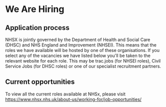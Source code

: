 # We Are Hiring

## Application process
NHSX is jointly governed by the Department of Health and Social Care (DHSC) and NHS England and Improvement (NHSEI). This means that the roles we have available will be hosted by one of these organisations. If you select any of the vacancies we have listed below you'll be taken to the relevant website for each role. This may be trac.jobs (for NHSEI roles), Civil Service Jobs (for DHSC roles) or one of our specialist recruitment partners.

## Current opportunities

To view all the current roles available at NHSx, please visit https://www.nhsx.nhs.uk/about-us/working-for/job-opportunities/
